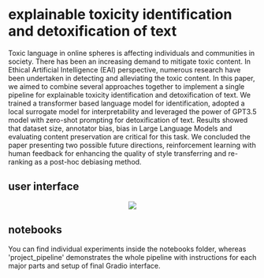 # explainable toxicity identification and detoxification of text

Toxic language in online spheres is affecting individuals and communities in society. There has been an increasing demand to mitigate toxic content. In Ethical Artificial Intelligence (EAI) perspective, numerous research have been undertaken in detecting and alleviating the toxic content. In this paper, we aimed to combine several approaches together to implement a single pipeline for explainable toxicity identification and detoxification of text. We trained a transformer based language model for identification, adopted a local surrogate model for interpretability and leveraged the power of GPT3.5 model with zero-shot prompting for detoxification of text. Results showed that dataset size, annotator bias, bias in Large Language Models and evaluating content preservation are critical for this task. We concluded the paper presenting two possible future directions, reinforcement learning with human feedback for enhancing the quality of style transferring and re-ranking as a post-hoc debiasing method.

## user interface 

<p align="center">
    <img src="https://github.com/hasanselimyagci/eai-project-toxicity/blob/main/img/eai-ui.png">
  </p>


## notebooks

You can find individual experiments inside the notebooks folder, whereas 'project_pipeline' demonstrates the whole pipeline with instructions for each major parts and setup of final Gradio interface.

